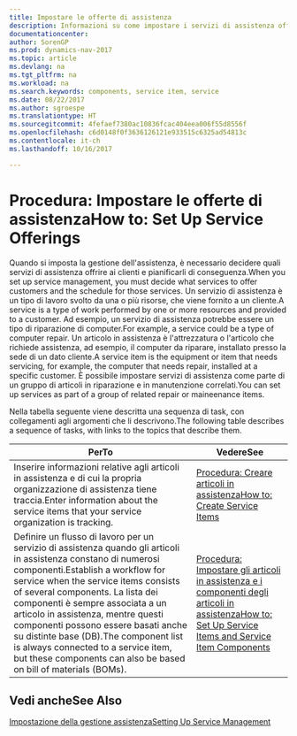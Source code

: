 ```yaml
---
title: Impostare le offerte di assistenza
description: Informazioni su come impostare i servizi di assistenza offerti ai clienti.
documentationcenter: 
author: SorenGP
ms.prod: dynamics-nav-2017
ms.topic: article
ms.devlang: na
ms.tgt_pltfrm: na
ms.workload: na
ms.search.keywords: components, service item, service
ms.date: 08/22/2017
ms.author: sgroespe
ms.translationtype: HT
ms.sourcegitcommit: 4fefaef7380ac10836fcac404eea006f55d8556f
ms.openlocfilehash: c6d0148f0f3636126121e933515c6325ad54813c
ms.contentlocale: it-ch
ms.lasthandoff: 10/16/2017

---
```


# <a name="how-to-set-up-service-offerings"></a><span data-ttu-id="f4ad1-103">Procedura: Impostare le offerte di assistenza</span><span class="sxs-lookup"><span data-stu-id="f4ad1-103">How to: Set Up Service Offerings</span></span>
<span data-ttu-id="f4ad1-104">Quando si imposta la gestione dell'assistenza, è necessario decidere quali servizi di assistenza offrire ai clienti e pianificarli di conseguenza.</span><span class="sxs-lookup"><span data-stu-id="f4ad1-104">When you set up service management, you must decide what services to offer customers and the schedule for those services.</span></span> <span data-ttu-id="f4ad1-105">Un servizio di assistenza è un tipo di lavoro svolto da una o più risorse, che viene fornito a un cliente.</span><span class="sxs-lookup"><span data-stu-id="f4ad1-105">A service is a type of work performed by one or more resources and provided to a customer.</span></span> <span data-ttu-id="f4ad1-106">Ad esempio, un servizio di assistenza potrebbe essere un tipo di riparazione di computer.</span><span class="sxs-lookup"><span data-stu-id="f4ad1-106">For example, a service could be a type of computer repair.</span></span> <span data-ttu-id="f4ad1-107">Un articolo in assistenza è l'attrezzatura o l'articolo che richiede assistenza, ad esempio, il computer da riparare, installato presso la sede di un dato cliente.</span><span class="sxs-lookup"><span data-stu-id="f4ad1-107">A service item is the equipment or item that needs servicing, for example, the computer that needs repair, installed at a specific customer.</span></span> <span data-ttu-id="f4ad1-108">È possibile impostare servizi di assistenza come parte di un gruppo di articoli in riparazione e in manutenzione correlati.</span><span class="sxs-lookup"><span data-stu-id="f4ad1-108">You can set up services as part of a group of related repair or maineenance items.</span></span>  
  
<span data-ttu-id="f4ad1-109">Nella tabella seguente viene descritta una sequenza di task, con collegamenti agli argomenti che li descrivono.</span><span class="sxs-lookup"><span data-stu-id="f4ad1-109">The following table describes a sequence of tasks, with links to the topics that describe them.</span></span>  
  
|<span data-ttu-id="f4ad1-110">**Per**</span><span class="sxs-lookup"><span data-stu-id="f4ad1-110">**To**</span></span>|<span data-ttu-id="f4ad1-111">**Vedere**</span><span class="sxs-lookup"><span data-stu-id="f4ad1-111">**See**</span></span>|  
|------------|-------------|  
|<span data-ttu-id="f4ad1-112">Inserire informazioni relative agli articoli in assistenza e di cui la propria organizzazione di assistenza tiene traccia.</span><span class="sxs-lookup"><span data-stu-id="f4ad1-112">Enter information about the service items that your service organization is tracking.</span></span>|[<span data-ttu-id="f4ad1-113">Procedura: Creare articoli in assistenza</span><span class="sxs-lookup"><span data-stu-id="f4ad1-113">How to: Create Service Items</span></span>](service-how-to-create-service-items.md)|  
|<span data-ttu-id="f4ad1-114">Definire un flusso di lavoro per un servizio di assistenza quando gli articoli in assistenza constano di numerosi componenti.</span><span class="sxs-lookup"><span data-stu-id="f4ad1-114">Establish a workflow for service when the service items consists of several components.</span></span> <span data-ttu-id="f4ad1-115">La lista dei componenti è sempre associata a un articolo in assistenza, mentre questi componenti possono essere basati anche su distinte base (DB).</span><span class="sxs-lookup"><span data-stu-id="f4ad1-115">The component list is always connected to a service item, but these components can also be based on bill of materials (BOMs).</span></span>|[<span data-ttu-id="f4ad1-116">Procedura: Impostare gli articoli in assistenza e i componenti degli articoli in assistenza</span><span class="sxs-lookup"><span data-stu-id="f4ad1-116">How to: Set Up Service Items and Service Item Components</span></span>](service-how-setup-service-items.md)|  
  
## <a name="see-also"></a><span data-ttu-id="f4ad1-117">Vedi anche</span><span class="sxs-lookup"><span data-stu-id="f4ad1-117">See Also</span></span>  
[<span data-ttu-id="f4ad1-118">Impostazione della gestione assistenza</span><span class="sxs-lookup"><span data-stu-id="f4ad1-118">Setting Up Service Management</span></span>](service-setup-service.md)   
